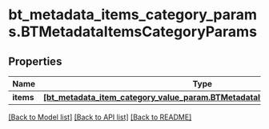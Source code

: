 # bt_metadata_items_category_params.BTMetadataItemsCategoryParams

## Properties
Name | Type | Description | Notes
------------ | ------------- | ------------- | -------------
**items** | [**[bt_metadata_item_category_value_param.BTMetadataItemCategoryValueParam]**](BTMetadataItemCategoryValueParam.md) |  | [optional] 

[[Back to Model list]](../README.md#documentation-for-models) [[Back to API list]](../README.md#documentation-for-api-endpoints) [[Back to README]](../README.md)


